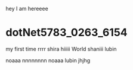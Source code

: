 hey I am hereeee
# dotNet5783_0263_6154
my first time
rrrr shira
hiiiii World
shaniii lubin

noaaa nnnnnnnn
noaaa lubin
jhjhg
